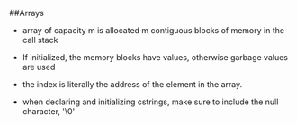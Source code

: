 ##Arrays

- array of capacity m is allocated m contiguous blocks of memory in the call stack
- If initialized, the memory blocks have values, otherwise garbage values are used
- the index is literally the address of the element in the array.

- when declaring and initializing cstrings, make sure to include the null character, '\0'
